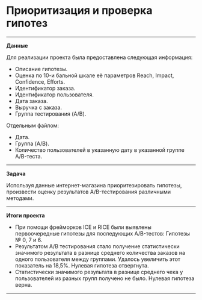 # Приоритизация и проверка гипотез #
-----
**Данные**

Для реализации проекта была предоставлена следующая информация:
- Описание гипотезы.
- Оценка по 10-и бальной шкале её параметров Reach, Impact, Confidence, Efforts.
- Идентификатор заказа.
- Идентификатор пользователя.
- Дата заказа.
- Выручка с заказа.
- Группа тестирования (A/B).
  
Отдельным файлом:
- Дата.
- Группа (A/B).
- Количество пользователей в указанную дату в указанной группе A/B-теста.
-----
**Задача**

Используя данные интернет-магазина приоритезировать гипотезы, произвести оценку результатов A/B-тестирования различными методами.

-----
**Итоги проекта**

- При помощи фрейморков ICE и RICE были выявлены первоочередные гипотезы для последующих A/B-тестов: Гипотезы № 0, 7 и 6.
- Результатом A/B тестирования стало получение статистически значимого результата в разнице среднего количества заказов на одного пользователя между группами. Удалось увеличить этот показатель на 18,5%. Нулевая гипотеза отвергнута.
- Статистически значимого результата в разнице среднего чека у пользователей из разных групп получено не было. Нулевая гипотеза верна.

-----
